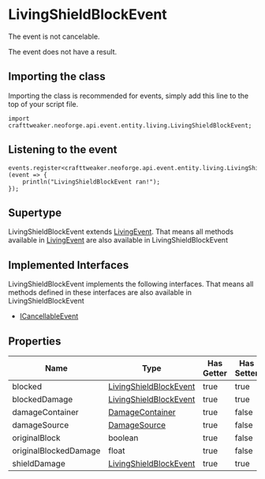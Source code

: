 # LivingShieldBlockEvent

The event is not cancelable.

The event does not have a result.

## Importing the class

Importing the class is recommended for events, simply add this line to the top of your script file.
```zenscript
import crafttweaker.neoforge.api.event.entity.living.LivingShieldBlockEvent;
```


## Listening to the event

```zenscript
events.register<crafttweaker.neoforge.api.event.entity.living.LivingShieldBlockEvent>(event => {
    println("LivingShieldBlockEvent ran!");
});
```


## Supertype

LivingShieldBlockEvent extends [LivingEvent](/neoforge/api/event/entity/living/LivingEvent). That means all methods available in [LivingEvent](/neoforge/api/event/entity/living/LivingEvent) are also available in LivingShieldBlockEvent

## Implemented Interfaces
LivingShieldBlockEvent implements the following interfaces. That means all methods defined in these interfaces are also available in LivingShieldBlockEvent

- [ICancellableEvent](/neoforge/api/event/ICancellableEvent)

## Properties

|         Name          |                                        Type                                        | Has Getter | Has Setter |
|-----------------------|------------------------------------------------------------------------------------|------------|------------|
| blocked               | [LivingShieldBlockEvent](/neoforge/api/event/entity/living/LivingShieldBlockEvent) | true       | true       |
| blockedDamage         | [LivingShieldBlockEvent](/neoforge/api/event/entity/living/LivingShieldBlockEvent) | true       | true       |
| damageContainer       | [DamageContainer](/neoforge/api/world/damage/DamageContainer)                      | true       | false      |
| damageSource          | [DamageSource](/vanilla/api/world/damage/DamageSource)                             | true       | false      |
| originalBlock         | boolean                                                                            | true       | false      |
| originalBlockedDamage | float                                                                              | true       | false      |
| shieldDamage          | [LivingShieldBlockEvent](/neoforge/api/event/entity/living/LivingShieldBlockEvent) | true       | true       |

